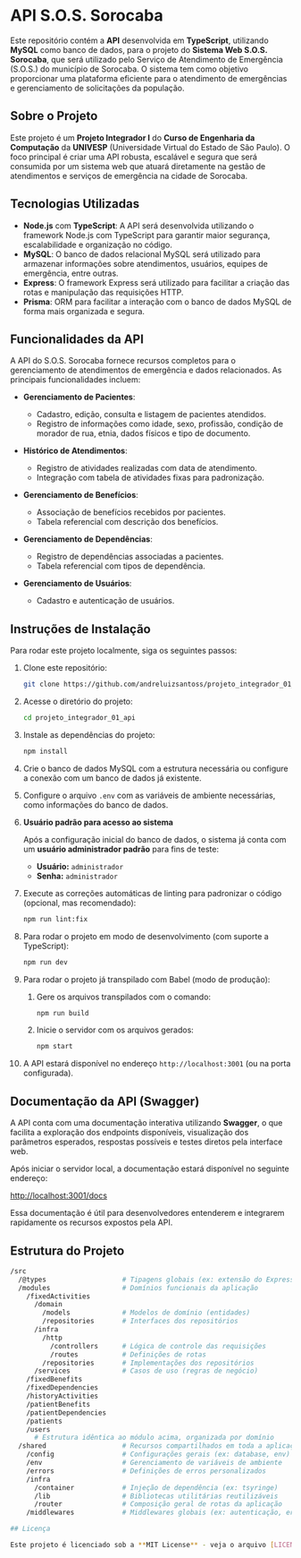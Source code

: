 # API S.O.S. Sorocaba

Este repositório contém a **API** desenvolvida em **TypeScript**, utilizando **MySQL** como banco de dados, para o projeto do **Sistema Web S.O.S. Sorocaba**, que será utilizado pelo Serviço de Atendimento de Emergência (S.O.S.) do município de Sorocaba. O sistema tem como objetivo proporcionar uma plataforma eficiente para o atendimento de emergências e gerenciamento de solicitações da população.

## Sobre o Projeto

Este projeto é um **Projeto Integrador I** do **Curso de Engenharia da Computação** da **UNIVESP** (Universidade Virtual do Estado de São Paulo). O foco principal é criar uma API robusta, escalável e segura que será consumida por um sistema web que atuará diretamente na gestão de atendimentos e serviços de emergência na cidade de Sorocaba.

## Tecnologias Utilizadas

- **Node.js** com **TypeScript**: A API será desenvolvida utilizando o framework Node.js com TypeScript para garantir maior segurança, escalabilidade e organização no código.
- **MySQL**: O banco de dados relacional MySQL será utilizado para armazenar informações sobre atendimentos, usuários, equipes de emergência, entre outras.
- **Express**: O framework Express será utilizado para facilitar a criação das rotas e manipulação das requisições HTTP.
- **Prisma**: ORM para facilitar a interação com o banco de dados MySQL de forma mais organizada e segura.

## Funcionalidades da API

A API do S.O.S. Sorocaba fornece recursos completos para o gerenciamento de atendimentos de emergência e dados relacionados. As principais funcionalidades incluem:

- **Gerenciamento de Pacientes**:
  - Cadastro, edição, consulta e listagem de pacientes atendidos.
  - Registro de informações como idade, sexo, profissão, condição de morador de rua, etnia, dados físicos e tipo de documento.

- **Histórico de Atendimentos**:
  - Registro de atividades realizadas com data de atendimento.
  - Integração com tabela de atividades fixas para padronização.

- **Gerenciamento de Benefícios**:
  - Associação de benefícios recebidos por pacientes.
  - Tabela referencial com descrição dos benefícios.

- **Gerenciamento de Dependências**:
  - Registro de dependências associadas a pacientes.
  - Tabela referencial com tipos de dependência.

- **Gerenciamento de Usuários**:
  - Cadastro e autenticação de usuários.

## Instruções de Instalação

Para rodar este projeto localmente, siga os seguintes passos:

1. Clone este repositório:

    ```bash
    git clone https://github.com/andreluizsantoss/projeto_integrador_01_api.git
    ```

2. Acesse o diretório do projeto:

    ```bash
    cd projeto_integrador_01_api
    ```

3. Instale as dependências do projeto:

    ```bash
    npm install
    ```

4. Crie o banco de dados MySQL com a estrutura necessária ou configure a conexão com um banco de dados já existente.

5. Configure o arquivo `.env` com as variáveis de ambiente necessárias, como informações do banco de dados.

6. **Usuário padrão para acesso ao sistema**

   Após a configuração inicial do banco de dados, o sistema já conta com um **usuário administrador padrão** para fins de teste:

   - **Usuário:** `administrador`
   - **Senha:** `administrador`

7. Execute as correções automáticas de linting para padronizar o código (opcional, mas recomendado):

    ```bash
    npm run lint:fix
    ```

8. Para rodar o projeto em modo de desenvolvimento (com suporte a TypeScript):

    ```bash
    npm run dev
    ```

9. Para rodar o projeto já transpilado com Babel (modo de produção):

    1. Gere os arquivos transpilados com o comando:

        ```bash
        npm run build
        ```

    2. Inicie o servidor com os arquivos gerados:

        ```bash
        npm start
        ```

10. A API estará disponível no endereço `http://localhost:3001` (ou na porta configurada).

## Documentação da API (Swagger)

A API conta com uma documentação interativa utilizando **Swagger**, o que facilita a exploração dos endpoints disponíveis, visualização dos parâmetros esperados, respostas possíveis e testes diretos pela interface web.

Após iniciar o servidor local, a documentação estará disponível no seguinte endereço:

[http://localhost:3001/docs](http://localhost:3001/docs)

Essa documentação é útil para desenvolvedores entenderem e integrarem rapidamente os recursos expostos pela API.

## Estrutura do Projeto

```bash
/src
  /@types                   # Tipagens globais (ex: extensão do Express)
  /modules                  # Domínios funcionais da aplicação
    /fixedActivities
      /domain
        /models             # Modelos de domínio (entidades)
        /repositories       # Interfaces dos repositórios
      /infra
        /http
          /controllers      # Lógica de controle das requisições
          /routes           # Definições de rotas
        /repositories       # Implementações dos repositórios
      /services             # Casos de uso (regras de negócio)
    /fixedBenefits
    /fixedDependencies
    /historyActivities
    /patientBenefits
    /patientDependencies
    /patients
    /users
      # Estrutura idêntica ao módulo acima, organizada por domínio
  /shared                   # Recursos compartilhados em toda a aplicação
    /config                 # Configurações gerais (ex: database, env)
    /env                    # Gerenciamento de variáveis de ambiente
    /errors                 # Definições de erros personalizados
    /infra
      /container            # Injeção de dependência (ex: tsyringe)
      /lib                  # Bibliotecas utilitárias reutilizáveis
      /router               # Composição geral de rotas da aplicação
    /middlewares            # Middlewares globais (ex: autenticação, erros)

## Licença

Este projeto é licenciado sob a **MIT License** - veja o arquivo [LICENSE](LICENSE) para mais detalhes.

